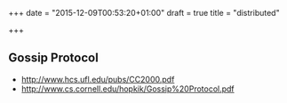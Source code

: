 +++
date = "2015-12-09T00:53:20+01:00"
draft = true
title = "distributed"

+++

Gossip Protocol
----------------
* http://www.hcs.ufl.edu/pubs/CC2000.pdf
* http://www.cs.cornell.edu/hopkik/Gossip%20Protocol.pdf
